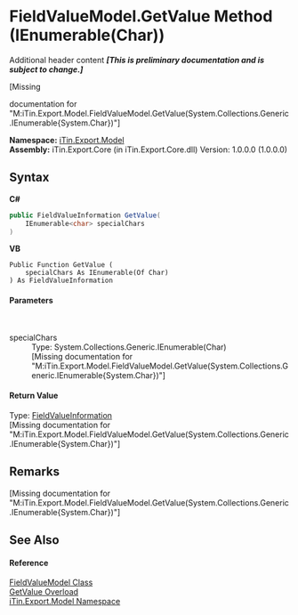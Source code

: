 # FieldValueModel.GetValue Method (IEnumerable(Char))
Additional header content _**\[This is preliminary documentation and is subject to change.\]**_

\[Missing <summary> documentation for "M:iTin.Export.Model.FieldValueModel.GetValue(System.Collections.Generic.IEnumerable{System.Char})"\]

**Namespace:**&nbsp;<a href="ef57ffcc-e95e-b212-5a46-9aa6f5a3511f">iTin.Export.Model</a><br />**Assembly:**&nbsp;iTin.Export.Core (in iTin.Export.Core.dll) Version: 1.0.0.0 (1.0.0.0)

## Syntax

**C#**<br />
``` C#
public FieldValueInformation GetValue(
	IEnumerable<char> specialChars
)
```

**VB**<br />
``` VB
Public Function GetValue ( 
	specialChars As IEnumerable(Of Char)
) As FieldValueInformation
```


#### Parameters
&nbsp;<dl><dt>specialChars</dt><dd>Type: System.Collections.Generic.IEnumerable(Char)<br />\[Missing <param name="specialChars"/> documentation for "M:iTin.Export.Model.FieldValueModel.GetValue(System.Collections.Generic.IEnumerable{System.Char})"\]</dd></dl>

#### Return Value
Type: <a href="7dc51c75-6975-e7a8-9eee-1a99a85073f3">FieldValueInformation</a><br />\[Missing <returns> documentation for "M:iTin.Export.Model.FieldValueModel.GetValue(System.Collections.Generic.IEnumerable{System.Char})"\]

## Remarks
\[Missing <remarks> documentation for "M:iTin.Export.Model.FieldValueModel.GetValue(System.Collections.Generic.IEnumerable{System.Char})"\]

## See Also


#### Reference
<a href="9472650e-8fa1-90e8-0f39-351075c9eda1">FieldValueModel Class</a><br /><a href="c2935dc6-20c4-41c4-38a0-989bcebd622b">GetValue Overload</a><br /><a href="ef57ffcc-e95e-b212-5a46-9aa6f5a3511f">iTin.Export.Model Namespace</a><br />